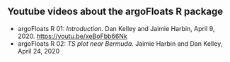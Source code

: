 ## Youtube videos about the argoFloats R package

* argoFloats R 01: *Introduction.*  Dan Kelley and Jaimie Harbin, April 9, 2020.
  https://youtu.be/xeBoFbb66Nk
* argoFloats R 02: *TS plot near Bermuda.*  Jaimie Harbin and Dan Kelley, April
  24, 2020
 

